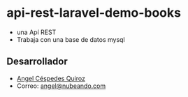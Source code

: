 # api-rest-laravel-demo-books

* una Apí REST
* Trabaja con una base de datos mysql

## Desarrollador

*  [Angel Céspedes Quiroz](https://bo.linkedin.com/in/acq1305)
*  Correo:  <angel@nubeando.com>